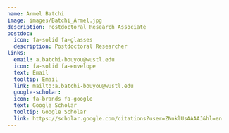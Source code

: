 ```yaml
---
name: Armel Batchi
image: images/Batchi_Armel.jpg
description: Postdoctoral Research Associate
postdoc:
  icon: fa-solid fa-glasses
  description: Postdoctoral Researcher
links:
  email: a.batchi-bouyou@wustl.edu
  icon: fa-solid fa-envelope
  text: Email
  tooltip: Email
  link: mailto:a.batchi-bouyou@wustl.edu
  google-scholar:
  icon: fa-brands fa-google
  text: Google Scholar
  tooltip: Google Scholar
  link: https://scholar.google.com/citations?user=ZNnklUsAAAAJ&hl=en
---
```


